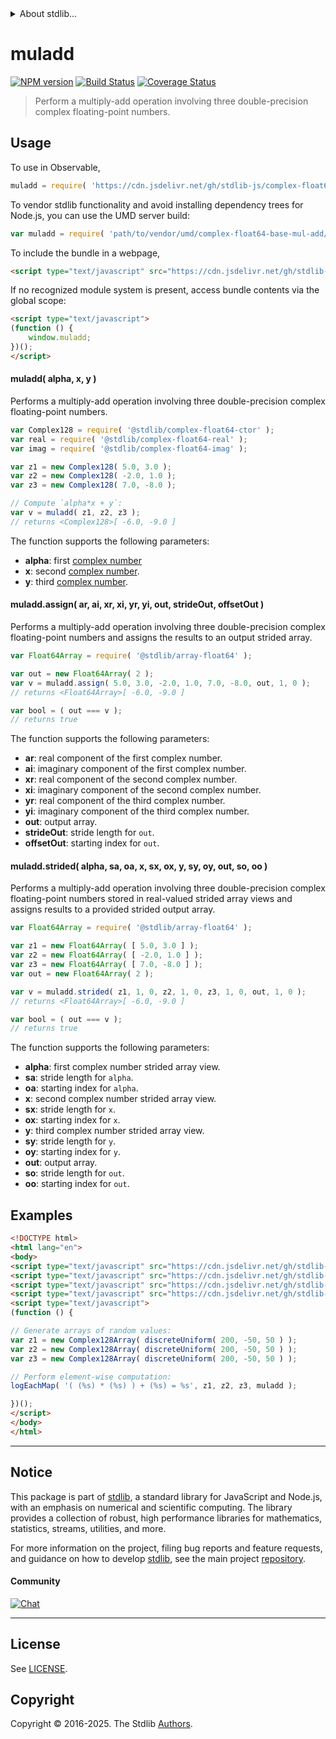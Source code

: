 <!--

@license Apache-2.0

Copyright (c) 2025 The Stdlib Authors.

Licensed under the Apache License, Version 2.0 (the "License");
you may not use this file except in compliance with the License.
You may obtain a copy of the License at

   http://www.apache.org/licenses/LICENSE-2.0

Unless required by applicable law or agreed to in writing, software
distributed under the License is distributed on an "AS IS" BASIS,
WITHOUT WARRANTIES OR CONDITIONS OF ANY KIND, either express or implied.
See the License for the specific language governing permissions and
limitations under the License.

-->


<details>
  <summary>
    About stdlib...
  </summary>
  <p>We believe in a future in which the web is a preferred environment for numerical computation. To help realize this future, we've built stdlib. stdlib is a standard library, with an emphasis on numerical and scientific computation, written in JavaScript (and C) for execution in browsers and in Node.js.</p>
  <p>The library is fully decomposable, being architected in such a way that you can swap out and mix and match APIs and functionality to cater to your exact preferences and use cases.</p>
  <p>When you use stdlib, you can be absolutely certain that you are using the most thorough, rigorous, well-written, studied, documented, tested, measured, and high-quality code out there.</p>
  <p>To join us in bringing numerical computing to the web, get started by checking us out on <a href="https://github.com/stdlib-js/stdlib">GitHub</a>, and please consider <a href="https://opencollective.com/stdlib">financially supporting stdlib</a>. We greatly appreciate your continued support!</p>
</details>

# muladd

[![NPM version][npm-image]][npm-url] [![Build Status][test-image]][test-url] [![Coverage Status][coverage-image]][coverage-url] <!-- [![dependencies][dependencies-image]][dependencies-url] -->

> Perform a multiply-add operation involving three double-precision complex floating-point numbers.

<section class="intro">

</section>

<!-- /.intro -->



<section class="usage">

## Usage

To use in Observable,

```javascript
muladd = require( 'https://cdn.jsdelivr.net/gh/stdlib-js/complex-float64-base-mul-add@umd/browser.js' )
```

To vendor stdlib functionality and avoid installing dependency trees for Node.js, you can use the UMD server build:

```javascript
var muladd = require( 'path/to/vendor/umd/complex-float64-base-mul-add/index.js' )
```

To include the bundle in a webpage,

```html
<script type="text/javascript" src="https://cdn.jsdelivr.net/gh/stdlib-js/complex-float64-base-mul-add@umd/browser.js"></script>
```

If no recognized module system is present, access bundle contents via the global scope:

```html
<script type="text/javascript">
(function () {
    window.muladd;
})();
</script>
```

#### muladd( alpha, x, y )

Performs a multiply-add operation involving three double-precision complex floating-point numbers.

```javascript
var Complex128 = require( '@stdlib/complex-float64-ctor' );
var real = require( '@stdlib/complex-float64-real' );
var imag = require( '@stdlib/complex-float64-imag' );

var z1 = new Complex128( 5.0, 3.0 );
var z2 = new Complex128( -2.0, 1.0 );
var z3 = new Complex128( 7.0, -8.0 );

// Compute `alpha*x + y`:
var v = muladd( z1, z2, z3 );
// returns <Complex128>[ -6.0, -9.0 ]
```

The function supports the following parameters:

-   **alpha**: first [complex number][@stdlib/complex/float64/ctor]
-   **x**: second [complex number][@stdlib/complex/float64/ctor].
-   **y**: third [complex number][@stdlib/complex/float64/ctor].

#### muladd.assign( ar, ai, xr, xi, yr, yi, out, strideOut, offsetOut )

Performs a multiply-add operation involving three double-precision complex floating-point numbers and assigns the results to an output strided array.

```javascript
var Float64Array = require( '@stdlib/array-float64' );

var out = new Float64Array( 2 );
var v = muladd.assign( 5.0, 3.0, -2.0, 1.0, 7.0, -8.0, out, 1, 0 );
// returns <Float64Array>[ -6.0, -9.0 ]

var bool = ( out === v );
// returns true
```

The function supports the following parameters:

-   **ar**: real component of the first complex number.
-   **ai**: imaginary component of the first complex number.
-   **xr**: real component of the second complex number.
-   **xi**: imaginary component of the second complex number.
-   **yr**: real component of the third complex number.
-   **yi**: imaginary component of the third complex number.
-   **out**: output array.
-   **strideOut**: stride length for `out`.
-   **offsetOut**: starting index for `out`.

#### muladd.strided( alpha, sa, oa, x, sx, ox, y, sy, oy, out, so, oo )

Performs a multiply-add operation involving three double-precision complex floating-point numbers stored in real-valued strided array views and assigns results to a provided strided output array.

```javascript
var Float64Array = require( '@stdlib/array-float64' );

var z1 = new Float64Array( [ 5.0, 3.0 ] );
var z2 = new Float64Array( [ -2.0, 1.0 ] );
var z3 = new Float64Array( [ 7.0, -8.0 ] );
var out = new Float64Array( 2 );

var v = muladd.strided( z1, 1, 0, z2, 1, 0, z3, 1, 0, out, 1, 0 );
// returns <Float64Array>[ -6.0, -9.0 ]

var bool = ( out === v );
// returns true
```

The function supports the following parameters:

-   **alpha**: first complex number strided array view.
-   **sa**: stride length for `alpha`.
-   **oa**: starting index for `alpha`.
-   **x**: second complex number strided array view.
-   **sx**: stride length for `x`.
-   **ox**: starting index for `x`.
-   **y**: third complex number strided array view.
-   **sy**: stride length for `y`.
-   **oy**: starting index for `y`.
-   **out**: output array.
-   **so**: stride length for `out`.
-   **oo**: starting index for `out`.

</section>

<!-- /.usage -->

<section class="examples">

## Examples

<!-- eslint no-undef: "error" -->

```html
<!DOCTYPE html>
<html lang="en">
<body>
<script type="text/javascript" src="https://cdn.jsdelivr.net/gh/stdlib-js/array-complex128@umd/browser.js"></script>
<script type="text/javascript" src="https://cdn.jsdelivr.net/gh/stdlib-js/random-array-discrete-uniform@umd/browser.js"></script>
<script type="text/javascript" src="https://cdn.jsdelivr.net/gh/stdlib-js/console-log-each-map@umd/browser.js"></script>
<script type="text/javascript" src="https://cdn.jsdelivr.net/gh/stdlib-js/complex-float64-base-mul-add@umd/browser.js"></script>
<script type="text/javascript">
(function () {

// Generate arrays of random values:
var z1 = new Complex128Array( discreteUniform( 200, -50, 50 ) );
var z2 = new Complex128Array( discreteUniform( 200, -50, 50 ) );
var z3 = new Complex128Array( discreteUniform( 200, -50, 50 ) );

// Perform element-wise computation:
logEachMap( '( (%s) * (%s) ) + (%s) = %s', z1, z2, z3, muladd );

})();
</script>
</body>
</html>
```

</section>

<!-- /.examples -->

<!-- C interface documentation. -->



<!-- Section for related `stdlib` packages. Do not manually edit this section, as it is automatically populated. -->

<section class="related">

</section>

<!-- /.related -->

<!-- Section for all links. Make sure to keep an empty line after the `section` element and another before the `/section` close. -->


<section class="main-repo" >

* * *

## Notice

This package is part of [stdlib][stdlib], a standard library for JavaScript and Node.js, with an emphasis on numerical and scientific computing. The library provides a collection of robust, high performance libraries for mathematics, statistics, streams, utilities, and more.

For more information on the project, filing bug reports and feature requests, and guidance on how to develop [stdlib][stdlib], see the main project [repository][stdlib].

#### Community

[![Chat][chat-image]][chat-url]

---

## License

See [LICENSE][stdlib-license].


## Copyright

Copyright &copy; 2016-2025. The Stdlib [Authors][stdlib-authors].

</section>

<!-- /.stdlib -->

<!-- Section for all links. Make sure to keep an empty line after the `section` element and another before the `/section` close. -->

<section class="links">

[npm-image]: http://img.shields.io/npm/v/@stdlib/complex-float64-base-mul-add.svg
[npm-url]: https://npmjs.org/package/@stdlib/complex-float64-base-mul-add

[test-image]: https://github.com/stdlib-js/complex-float64-base-mul-add/actions/workflows/test.yml/badge.svg?branch=main
[test-url]: https://github.com/stdlib-js/complex-float64-base-mul-add/actions/workflows/test.yml?query=branch:main

[coverage-image]: https://img.shields.io/codecov/c/github/stdlib-js/complex-float64-base-mul-add/main.svg
[coverage-url]: https://codecov.io/github/stdlib-js/complex-float64-base-mul-add?branch=main

<!--

[dependencies-image]: https://img.shields.io/david/stdlib-js/complex-float64-base-mul-add.svg
[dependencies-url]: https://david-dm.org/stdlib-js/complex-float64-base-mul-add/main

-->

[chat-image]: https://img.shields.io/gitter/room/stdlib-js/stdlib.svg
[chat-url]: https://app.gitter.im/#/room/#stdlib-js_stdlib:gitter.im

[stdlib]: https://github.com/stdlib-js/stdlib

[stdlib-authors]: https://github.com/stdlib-js/stdlib/graphs/contributors

[umd]: https://github.com/umdjs/umd
[es-module]: https://developer.mozilla.org/en-US/docs/Web/JavaScript/Guide/Modules

[deno-url]: https://github.com/stdlib-js/complex-float64-base-mul-add/tree/deno
[deno-readme]: https://github.com/stdlib-js/complex-float64-base-mul-add/blob/deno/README.md
[umd-url]: https://github.com/stdlib-js/complex-float64-base-mul-add/tree/umd
[umd-readme]: https://github.com/stdlib-js/complex-float64-base-mul-add/blob/umd/README.md
[esm-url]: https://github.com/stdlib-js/complex-float64-base-mul-add/tree/esm
[esm-readme]: https://github.com/stdlib-js/complex-float64-base-mul-add/blob/esm/README.md
[branches-url]: https://github.com/stdlib-js/complex-float64-base-mul-add/blob/main/branches.md

[stdlib-license]: https://raw.githubusercontent.com/stdlib-js/complex-float64-base-mul-add/main/LICENSE

[@stdlib/complex/float64/ctor]: https://github.com/stdlib-js/complex-float64-ctor/tree/umd

<!-- <related-links> -->

<!-- </related-links> -->

</section>

<!-- /.links -->
